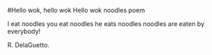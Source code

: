 #Hello wok, hello wok
Hello wok noodles poem

I eat noodles
you eat noodles
he eats noodles
noodles are eaten by everybody!

R. DelaGuetto.